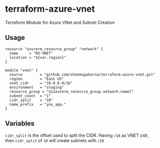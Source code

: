 # terraform-azure-vnet
Terraform Module for Azure VNet and Subnet Creation

## Usage
```
resource "azurerm_resource_group" "network" {
  name     = "RG-VNET"
  location = "${var.region}"
}

module "vnet" {
  source        = "github.com/shanmugakarna/terraform-azure-vnet.git"
  region        = "East US"
  vnet_cidr     = "10.0.0.0/16"
  environment   = "staging"
  resource_group = "${azurerm_resource_group.network.name}"
  subnet_count  = "1"
  cidr_split    = "10"
  name_prefix   = "you_app-"
}
```
## Variables
`cidr_split` is the offset used to split the CIDR. Having `/16` as VNET cidr, then `cidr_split` of `10` will create subnets with `/26`
